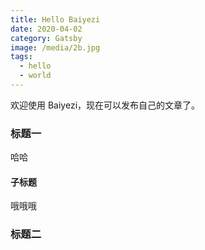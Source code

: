```yaml
---
title: Hello Baiyezi
date: 2020-04-02
category: Gatsby
image: /media/2b.jpg
tags:
  - hello
  - world
---
```


欢迎使用 Baiyezi，现在可以发布自己的文章了。

### 标题一

哈哈

#### 子标题

哦哦哦

### 标题二
